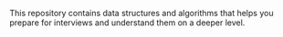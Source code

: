 This repository contains data structures and algorithms that helps you prepare for interviews and understand them on a deeper level.
